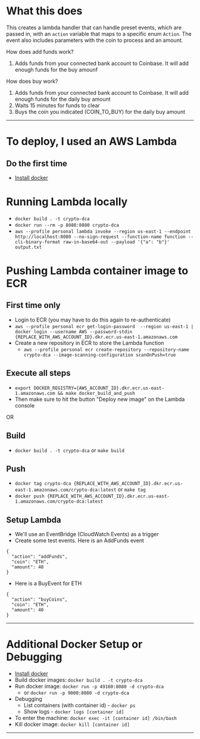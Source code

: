 # What this does

This creates a lambda handler that can handle preset events, which are passed in, with an `action` variable that maps to a specific enum `Action`. The event also includes parameters with the coin to process and an amount. 

How does add funds work? 
1. Adds funds from your connected bank account to Coinbase. It will add enough funds for the buy amounf

How does buy work?
1. Adds funds from your connected bank account to Coinbase. It will add enough funds for the daily buy amount
2. Waits 15 minutes for funds to clear
3. Buys the coin you indicated (COIN_TO_BUY) for the daily buy amount

---

# To deploy, I used an AWS Lambda

## Do the first time

- [Install docker](https://docs.docker.com/install/)

# Running Lambda locally

- `docker build . -t crypto-dca`
- `docker run --rm -p 8080:8080 crypto-dca`
- `aws --profile personal lambda invoke --region us-east-1 --endpoint http://localhost:8080 --no-sign-request --function-name function --cli-binary-format raw-in-base64-out --payload '{"a": "b"}' output.txt`

# Pushing Lambda container image to ECR

## First time only

-  Login to ECR (you may have to do this again to re-authenticate)
  - `aws --profile personal ecr get-login-password  --region us-east-1 | docker login --username AWS --password-stdin {REPLACE_WITH_AWS_ACCOUNT_ID}.dkr.ecr.us-east-1.amazonaws.com`
- Create a new repository in ECR to store the Lambda function
  - `aws --profile personal ecr create-repository --repository-name crypto-dca --image-scanning-configuration scanOnPush=true`

## Execute all steps

- `export DOCKER_REGISTRY={AWS_ACCOUNT_ID}.dkr.ecr.us-east-1.amazonaws.com && make docker_build_and_push`
- Then make sure to hit the button "Deploy new image" on the Lambda console

OR

## Build 

- `docker build . -t crypto-dca` or `make build`

## Push

- `docker tag crypto-dca {REPLACE_WITH_AWS_ACCOUNT_ID}.dkr.ecr.us-east-1.amazonaws.com/crypto-dca:latest` or `make tag`
- `docker push {REPLACE_WITH_AWS_ACCOUNT_ID}.dkr.ecr.us-east-1.amazonaws.com/crypto-dca:latest`

## Setup Lambda

- We'll use an EventBridge (CloudWatch Events) as a trigger
- Create some test events. Here is an AddFunds event
```
{
  "action": "addFunds",
  "coin": "ETH",
  "amount": 40
}
```
- Here is a BuyEvent for ETH
```
{
  "action": "buyCoins",
  "coin": "ETH",
  "amount": 40
}
```

---

# Additional Docker Setup or Debugging

- [Install docker](https://docs.docker.com/install/)
- Build docker images: `docker build . -t crypto-dca`
- Run docker image: `docker run -p 49160:8080 -d crypto-dca`
  - or `docker run -p 9000:8080 -d crypto-dca`
- Debugging
  - List containers (with container id) - `docker ps`
  - Show logs - `docker logs [container id]`
- To enter the machine: `docker exec -it [container id] /bin/bash`
- Kill docker image: `docker kill [container id]`

---
